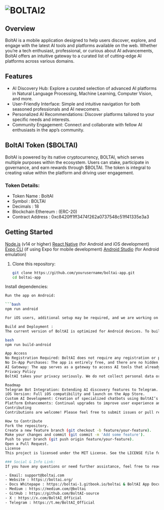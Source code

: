 # ![BOLTAI2](https://github.com/user-attachments/assets/a609f9bf-8bc2-4c7b-9343-95098d84f8a2)

## Overview

BoltAI is a mobile application designed to help users discover, explore, and engage with the latest AI tools and platforms available on the web. Whether you’re a tech enthusiast, professional, or curious about AI advancements, 
BoltAI offers an intuitive gateway to a curated list of cutting-edge AI platforms across various domains.

## Features

- AI Discovery Hub: Explore a curated selection of advanced AI platforms in Natural Language Processing, Machine Learning, Computer Vision, and more.
- User-Friendly Interface: Simple and intuitive navigation for both seasoned professionals and AI newcomers.
- Personalized AI Recommendations: Discover platforms tailored to your specific needs and interests.
- Community Engagement: Connect and collaborate with fellow AI enthusiasts in the app’s community.

## BoltAI Token ($BOLTAI)

BoltAI is powered by its native cryptocurrency, BOLTAI, which serves multiple purposes within the ecosystem. Users can stake, participate in governance, and earn rewards through $BOLTAI. 
The token is integral to creating value within the platform and driving user engagement.

### Token Details:
- Token Name : BoltAI
- Symbol : BOLTAI
- Decimals : 18
- Blockchain Ethereum : (ERC-20)
- Contract Address : 0xc8420ff1ff3474f262a0737548c51ff41335e3a3

## Getting Started

[Node.js](https://nodejs.org/) (v14 or higher)
[React Native](https://reactnative.dev/) (for Android and iOS development)
[Expo CLI](https://docs.expo.dev/get-started/installation/) (if using Expo for mobile development)
[Android Studio](https://developer.android.com/studio) (for Android emulation)

1. Clone this repository:

   ```bash
   git clone https://github.com/yourusername/boltai-app.git
   cd boltai-app
   
Install dependencies:

   ```bash
Run the app on Android:

   ```bash
npm run android

For iOS users, additional setup may be required, and we are working on iOS support in future updates.

Build and Deployment :
The current version of BoltAI is optimized for Android devices. To build the APK for Android:

bash
npm run build-android

App Access
No Registration Required: BoltAI does not require any registration or personal information from users in version 1.0.
No In-App Purchases: The app is entirely free, and there are no hidden costs or in-app purchases at this time.
AI Gateway: The app serves as a gateway to access AI tools that already exist on the internet, making it easier for users to find and use them.
Privacy Policy
BoltAI takes your privacy seriously. We do not collect personal data or share information with third parties. For more details, visit the Privacy Policy.

Roadmap
 Telegram Bot Integration: Extending AI discovery features to Telegram.
 iOS Version: Full iOS compatibility and launch on the App Store.
 Custom AI Development: Creation of specialized chatbots using BoltAI’s proprietary AI technologies.
 Platform Enhancements: Continual upgrades to improve user experience and add new features.
Contributing
Contributions are welcome! Please feel free to submit issues or pull requests.

How to Contribute
Fork the repository.
Create a new feature branch (git checkout -b feature/your-feature).
Make your changes and commit (git commit -m 'Add some feature').
Push to your branch (git push origin feature/your-feature).
Open a Pull Request.
License
This project is licensed under the MIT License. See the LICENSE file for details.

### Social & Info Link:
If you have any questions or need further assistance, feel free to reach out:

- Email: support@boltai.com
- Website : https://boltai.org/
- Docs Whitepape : https://boltai-1.gitbook.io/boltai & BoltAI App Documentation https://boltai-1.gitbook.io/boltai-app-documentation/
- Medium : https://medium.com/@boltai
- GitHub : https://github.com/BoltAI-source
- X : https://x.com/BoltAI_Official
- Telegram : https://t.me/BoltAI_Official
